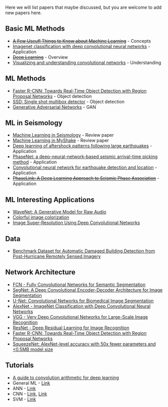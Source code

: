 Here we will list papers that maybe discussed, but you are welcome to add new papers here. 

## Basic ML Methods
* [~~A Few Useufl Things to Know about Machine Learning~~](https://homes.cs.washington.edu/~pedrod/papers/cacm12.pdf) - Concepts
* [Imagenet classification with deep convolutional neural networks](https://papers.nips.cc/paper/4824-imagenet-classification-with-deep-convolutional-neural-networks.pdf) - Application
* [~~Deep Learning~~](https://www.nature.com/articles/nature14539) - Overview
* [Visualizing and understanding convolutional networks](https://arxiv.org/pdf/1311.2901.pdf) - Understanding

## ML Methods
* [Faster R-CNN: Towards Real-Time Object Detection with Region Proposal Networks](https://arxiv.org/pdf/1506.01497.pdf) - Object detection
* [SSD: Single shot multibox detector](https://arxiv.org/pdf/1512.02325.pdf) - Object detection
* [Generative Adversarial Networks](https://arxiv.org/abs/1406.2661) - GAN

## ML in Seismology
* [Machine Learning in Seismology](https://pubs.geoscienceworld.org/ssa/srl/article/566430/machine-learning-in-seismology-turning-data-into) - Review paper
* [Machine Learning in MyShake](https://pubs.geoscienceworld.org/ssa/srl/article/567499/machine-learning-aspects-of-the-myshake-global) - Review paper
* [Deep learning of aftershock patterns following large earthquakes](https://www.nature.com/articles/s41586-018-0438-y) - Application
* [PhaseNet: a deep-neural-network-based seismic arrival-time picking method](https://academic.oup.com/gji/article/216/1/261/5129142) - Application
* [Convolutional neural network for earthquake detection and location](http://advances.sciencemag.org/content/4/2/e1700578.full) - Application
* [~~PhaseLink: A Deep Learning Approach to Seismic Phase Association~~](https://arxiv.org/abs/1809.02880) - Application

## ML Interesting Applications
* [WaveNet: A Generative Model for Raw Audio](https://arxiv.org/pdf/1609.03499v2.pdf)
* [Colorful image colorization](https://arxiv.org/pdf/1603.08511.pdf)
* [Image Super-Resolution Using Deep Convolutional Networks](https://arxiv.org/pdf/1501.00092.pdf)

## Data
* [Benchmark Dataset for Automatic Damaged Building Detection from Post-Hurricane Remotely Sensed Imagery](https://arxiv.org/pdf/1812.05581.pdf)

## Network Architecture
* [FCN - Fully Convolutional Networks for Semantic Segmentation](https://arxiv.org/abs/1411.4038)
* [SegNet: A Deep Convolutional Encoder-Decoder Architecture for Image Segmentation](https://arxiv.org/abs/1511.00561)
* [U-Net: Convolutional Networks for Biomedical Image Segmentation](https://arxiv.org/abs/1505.04597)
* [AlexNet - ImageNet Classification with Deep Convolutional Neural Networks](https://papers.nips.cc/paper/4824-imagenet-classification-with-deep-convolutional-neural-networks.pdf)
* [VGG - Very Deep Convolutional Networks for Large-Scale Image Recognition](https://arxiv.org/abs/1409.1556)
* [ResNet - Deep Residual Learning for Image Recognition](https://arxiv.org/abs/1512.03385)
* [Faster R-CNN: Towards Real-Time Object Detection with Region Proposal Networks](https://arxiv.org/abs/1506.01497)
* [SqueezeNet: AlexNet-level accuracy with 50x fewer parameters and <0.5MB model size](https://arxiv.org/abs/1602.07360)

## Tutorials
* [A guide to convolution arithmetic for deep learning](https://arxiv.org/abs/1603.07285)
* General ML - [Link](https://github.com/qingkaikong/20170628_ML_sklearn)
* ANN - [Link](https://github.com/qingkaikong/20181129_ANN_basics_DLab)
* CNN - [Link](https://ujjwalkarn.me/2016/08/11/intuitive-explanation-convnets/), [Link](https://medium.freecodecamp.org/an-intuitive-guide-to-convolutional-neural-networks-260c2de0a050)
* SVM - [Link](https://qingkaikong.blogspot.com/2016/12/machine-learning-7-support-vector.html)